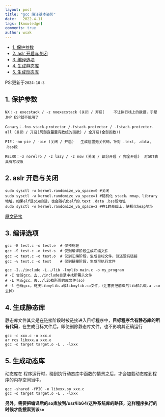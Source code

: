 ```yaml
---
layout: post
title: "gcc 编译基本姿势"
date:   2022-4-11
tags: [knowledge]
comments: true
author: wsxk
---
```


- [1. 保护参数](#1-保护参数)
- [2. aslr 开启与关闭](#2-aslr-开启与关闭)
- [3. 编译选项](#3-编译选项)
- [4. 生成静态库](#4-生成静态库)
- [5. 生成动态库](#5-生成动态库)


PS:更新于`2024-10-3`<br>

## 1. 保护参数

    NX：-z execstack / -z noexecstack (关闭 / 开启)    不让执行栈上的数据，于是JMP ESP就不能用了
    
    Canary：-fno-stack-protector /-fstack-protector / -fstack-protector-all (关闭 / 开启(局部变量里有数组的函数) / 全开启(全部函数))  
    
    PIE：-no-pie / -pie (关闭 / 开启)   生成位置无关代码，针对 .text, .data, .bss段

    RELRO：-z norelro / -z lazy / -z now (关闭 / 部分开启 / 完全开启)  对GOT表具有写权限

## 2. aslr 开启与关闭

    sudo sysctl -w kernel.randomize_va_space=0 #关闭
    sudo sysctl -w kernel.randomize_va_space=1 #随机化 stack、mmap、library 地址，如果elf是pie的话，也会随机化elf的.text .data .bss段地址
    sudo sysctl -w kernel.randomize_va_space=2 #在1的基础上，随机化heap地址

[原文链接](https://blog.csdn.net/lonyliu/article/details/90341012)

## 3. 编译选项<br>

    gcc -E test.c -o test.e  # 仅预处理
    gcc -S test.c -o test.s  # 仅到编译阶段生成汇编文件
    gcc -c test.c -o test.o  # 仅到汇编阶段，生成目标文件，但还没有链接
    gcc -v test.c -o test    # 仅到链接阶段，生成可执行文件

    gcc -I../include -L../lib -lmylib main.c -o my_program
    # -I 告诉gcc，去../include目录中找所需头文件
    # -L 告诉gcc，去../lib找所需的库文件(so)
    # -l 告诉gcc，链接libmylib.a或libmylib.so文件，（注意要把前缀的lib和后缀.a .so去掉）

## 4. 生成静态库<br>
静态库文件其实是在链接阶段时被链接进入目标程序中，**目标程序含有静态库的所有代码**，在生成目标文件后，即使删除静态库文件，也不影响其正确运行<br>

    gcc -c xxx.c -o xxx.o
    ar rcs libxxx.a xxx.o
    gcc -o target target.o -L . -lxxx

## 5. 生成动态库<br>
动态库在 程序运行时，碰到执行动态库中函数的情景之后，才会加载动态库到程序的内存空间当中。<br>

    gcc -shared -fPIC -o libxxx.so xxx.c 
    gcc -o target target.o -L . -lxxx

**另外，需要把编译后的so库放到/usr/lib64/这种系统库的路径，这样程序执行的时候才能搜索到该`so`**<br>